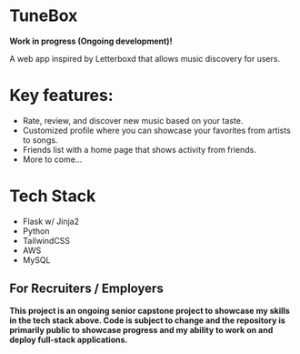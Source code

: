 # TuneBox
**Work in progress (Ongoing development)!**

A web app inspired by Letterboxd that allows music discovery for users.

# Key features:
- Rate, review, and discover new music based on your taste.
- Customized profile where you can showcase your favorites from artists to songs.
- Friends list with a home page that shows activity from friends.
- More to come...

# Tech Stack
- Flask w/ Jinja2
- Python
- TailwindCSS
- AWS
- MySQL

## For Recruiters / Employers
**This project is an ongoing senior capstone project to showcase my skills in the tech stack above. Code is subject to change and the repository is primarily public to showcase progress and my ability to work on and deploy full-stack applications.**

